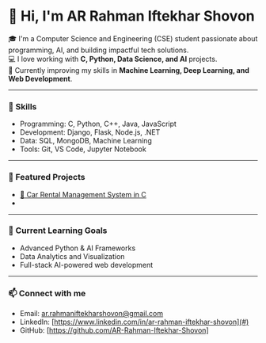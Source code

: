 # 👋 Hi, I'm AR Rahman Iftekhar Shovon  

🎓 I'm a Computer Science and Engineering (CSE) student passionate about programming, AI, and building impactful tech solutions.  
💻 I love working with **C, Python, Data Science, and AI** projects.  
🚀 Currently improving my skills in **Machine Learning, Deep Learning, and Web Development**.  

---

### 🧠 Skills
- Programming: C, Python, C++, Java, JavaScript  
- Development: Django, Flask, Node.js, .NET  
- Data: SQL, MongoDB, Machine Learning  
- Tools: Git, VS Code, Jupyter Notebook  

---

### 💼 Featured Projects
- [🚗 Car Rental Management System in C](https://github.com/AR-Rahman-Iftekhar-Shovon/Car-Rental-System-With_C_Language)
-

---

### 🌱 Current Learning Goals
- Advanced Python & AI Frameworks  
- Data Analytics and Visualization  
- Full-stack AI-powered web development  

---

### 📫 Connect with me
- Email: ar.rahmaniftekharshovon@gmail.com  
- LinkedIn: [https://www.linkedin.com/in/ar-rahman-iftekhar-shovon](#)  
- GitHub: [https://github.com/AR-Rahman-Iftekhar-Shovon]
